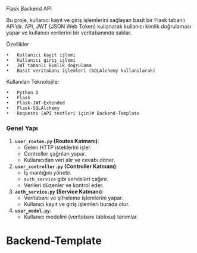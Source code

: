 Flask Backend API

Bu proje, kullanıcı kayıt ve giriş işlemlerini sağlayan basit bir Flask tabanlı API’dir. API, JWT (JSON Web Token) kullanarak kullanıcı kimlik doğrulaması yapar ve kullanıcı verilerini bir veritabanında saklar.

Özellikler

	•	Kullanıcı kayıt işlemi
	•	Kullanıcı giriş işlemi
	•	JWT tabanlı kimlik doğrulama
	•	Basit veritabanı işlemleri (SQLAlchemy kullanılarak)

Kullanılan Teknolojiler

	•	Python 3
	•	Flask
	•	Flask-JWT-Extended
	•	Flask-SQLAlchemy
	•	Requests (API testleri için)# Backend-Template
 ### **Genel Yapı**

1. **`user_routes.py` (Routes Katmanı)**:
    - Gelen HTTP isteklerini işler.
    - Controller çağrıları yapar.
    - Kullanıcıdan veri alır ve cevabı döner.
2. **`user_controller.py` (Controller Katmanı)**:
    - İş mantığını yönetir.
    - `auth_service` gibi servisleri çağırır.
    - Verileri düzenler ve kontrol eder.
3. **`auth_service.py` (Service Katmanı)**:
    - Veritabanı ve şifreleme işlemlerini yapar.
    - Kullanıcı kayıt ve giriş işlemleri burada olur.
4. **`user_model.py`**:
    - Kullanıcı modelini (veritabanı tablosu) tanımlar.
# Backend-Template
